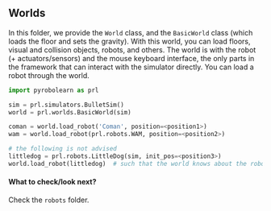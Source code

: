 ## Worlds

In this folder, we provide the `World` class, and the `BasicWorld` class (which loads the floor and sets the gravity).
With this world, you can load floors, visual and collision objects, robots, and others. The world is with the robot (+ actuators/sensors) and the mouse keyboard interface, the only parts in the framework that can interact with the simulator directly. You can load a robot through the world.

```python
import pyrobolearn as prl

sim = prl.simulators.BulletSim()
world = prl.worlds.BasicWorld(sim)

coman = world.load_robot('Coman', position=<position1>)
wam = world.load_robot(prl.robots.WAM, position=<position2>)

# the following is not advised
littledog = prl.robots.LittleDog(sim, init_pos=<position3>)
world.load_robot(littledog)  # such that the world knows about the robot is present.
```

#### What to check/look next?

Check the `robots` folder.
